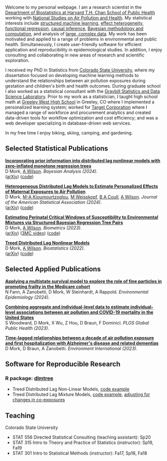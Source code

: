 Welcome to my personal webpage. I am a research scientist in the [Department of Biostatistics at Harvard T.H. Chan School of Public Health](https://www.hsph.harvard.edu/biostatistics/) working with [National Studies on Air Pollution and Health](https://www.hsph.harvard.edu/nsaph/). My statistical interests include [structured machine learning](https://onlinelibrary.wiley.com/doi/abs/10.1111/biom.13568), [effect heterogeneity](https://arxiv.org/abs/2109.13763), [functional regression](https://doi.org/10.1093/biostatistics/kxaa051), [causal inference](https://arxiv.org/abs/2306.03011), [Bayesian methodology and computation](https://arxiv.org/abs/2301.12937), and analysis of [large, complex data](https://doi.org/10.1016/j.envint.2022.107694). My work has been motivated and applied to a range of problems in environmental and public health. Simultaneously, I create user-friendly software for efficient application and reproducibility in epidemiological studies. In addition, I enjoy consulting and collaborating in new areas of research and scientific exploration.  

I received my PhD in Statistics from [Colorado State University](https://statistics.colostate.edu/), where my dissertation focused on developing machine learning methods to understand the relationships between air pollution exposures during gestation and children's birth and health outcomes. During graduate school I also worked as a statistical consultant with the [Graybill Statistics and Data Science Laboratory](https://statlab.colostate.edu/). Prior to my work as a statistician, I taught high school math at [Greeley West High School](https://www.greeleyschools.org/Domain/29) in Greeley, CO where I implemented a personalized learning system; worked for [Target Corporation](https://corporate.target.com) where I managed a range of workforce and procurement analytics and created data-driven tools for workflow optimization and cost efficiency; and was a web developer specializing in database-driven web services.

In my free time I enjoy biking, skiing, camping, and gardening.

## Selected Statistical Publications
[**Incorporating prior information into distributed lag nonlinear models with zero-inflated monotone regression trees**](https://doi.org/10.1214/23-BA1412) <br />D Mork, [A Wilson](https://anderwilson.github.io/). *Bayesian Analysis (2024)*.<br />([arXiv](https://arxiv.org/abs/2301.12937)) ([code](https://github.com/danielmork/monotone_dlnm))

[**Heterogeneous Distributed Lag Models to Estimate Personalized Effects of Maternal Exposures to Air Pollution**](https://doi.org/10.1080/01621459.2023.2258595)<br />D Mork, [M-A Kioumourtzoglou](https://marianthi.github.io/makLAB.github.io/), [M Weisskopf](https://www.hsph.harvard.edu/weisskopf-lab/), [B A Coull](https://www.hsph.harvard.edu/brent-coull/), [A Wilson](https://anderwilson.github.io/). *Journal of the American Statistical Association (2024)*.<br /> ([arXiv](https://arxiv.org/abs/2109.13763)) ([code](https://github.com/danielmork/HDLM))

[**Estimating Perinatal Critical Windows of Susceptibility to Environmental Mixtures via Structured Bayesian Regression Tree Pairs**](https://onlinelibrary.wiley.com/doi/abs/10.1111/biom.13568)<br />D Mork, [A Wilson](https://anderwilson.github.io/). *Biometrics (2023)*.<br />([arXiv](http://arxiv.org/abs/2102.09071)) ([3MC video](https://youtu.be/UR3jvu8Wn3k?t=28)) ([code](https://github.com/danielmork/dlmtree))

[**Treed Distributed Lag Nonlinear Models**](https://doi.org/10.1093/biostatistics/kxaa051)<br />D Mork, [A Wilson](https://anderwilson.github.io/). *Biostatistics (2022)*.<br />([arXiv](https://arxiv.org/abs/2010.06147)) ([code](https://github.com/danielmork/dlmtree))

## Selected Applied Publications
[**Applying a multistate survival model to explore the role of fine particles in promoting frailty in the Medicare cohort**](https://doi.org/10.1097/ee9.0000000000000285)<br />N Fann, A Zanobetti, D Mork, W Steinhardt, A Rappold. *Environmental Epidemiology (2024)*.

[**Combining aggregate and individual-level data to estimate individual-level associations between air pollution and COVID-19 mortality in the United States**](https://doi.org/10.1371/journal.pgph.0002178)<br />S Woodward, D Mork, X Wu, Z Hou, D Braun, F Dominici. *PLOS Global Public Health (2023)*.

[**Time-lagged relationships between a decade of air pollution exposure and first hospitalization with Alzheimer's disease and related dementias**](https://doi.org/10.1016/j.envint.2022.107694)<br />D Mork, D Braun, A Zanobetti. *Environment International (2023)*.

## Software for Reproducible Research
### R package: [dlmtree](https://github.com/danielmork/dlmtree)
- Treed Distributed Lag Non-Linear Models, [code example](https://danielmork.github.io/dlmtree/TDLNM_Example.html)
- Treed Distributed Lag Mixture Models, [code example](https://danielmork.github.io/dlmtree/TDLMM_Example.html), [adjusting for changes in co-exposures](https://danielmork.github.io/dlmtree/TDLMM_adj_coexp.html)

## Teaching
Colorado State University
- STAT 556 Directed Statistical Consulting (teaching assistant): Sp20
- STAT 315 Intro to Theory and Practice of Statistics (instructor): Sp19, Fa19
- STAT 301 Intro to Statistical Methods (instructor): Fa17, Sp18, Fa18

